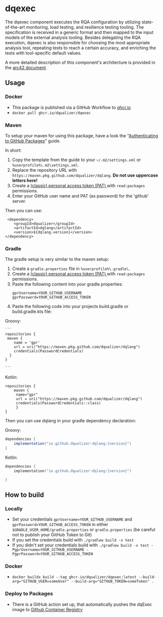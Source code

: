 # dqexec
The dqexec component executes the RQA configuration by utilizing state-of-the-art monitoring, load testing, and resilience testing tooling. The specification is received in a generic format and then mapped to the input models of the external analysis tooling. Besides delegating the RQA execution, dqexec is also responsible for choosing the most appropriate analysis tool, repeating tests to reach a certain accuracy, and enriching the tests with tool-specific default values.

A more detailed description of this component's architecture is provided in the [arc42 document](https://dqualizer.github.io/dqualizer).

## Usage
### Docker
* This package is published via a GitHub Workflow to [ghcr.io](https://github.com/dqualizer/dqapi/pkgs/container/dqexec)
* `docker pull ghcr.io/dqualizer/dqexec`

### Maven
To setup your maven for using this package, have a look the
"[Authenticating to GitHub Packages](https://docs.github.com/en/packages/working-with-a-github-packages-registry/working-with-the-apache-maven-registry)" guide.

In short:
1. Copy the template from the guide to your `~/.m2/settings.xml` or `%userprofile%\.m2\settings.xml`.
1. Replace the repository URL with `https://maven.pkg.github.com/dqualizer/dqlang`. **Do not use uppercase letters here!**
1. Create a [(classic) personal access token (PAT) ](https://github.com/settings/tokens) with `read:packages` permissions.
1. Enter your GitHub user name and PAT (as password) for the 'github' server.

Then you can use:

```
 <dependency>
    <groupId>dqualizer</groupId>
    <artifactId>dqlang</artifactId>
    <version>${dqlang.version}</version>
</dependency>
```

### Gradle

The gradle setup is very similar to the maven setup:

1. Create a `gradle.properties` file in `%userprofile%\.gradle\`.
2. Create a [(classic) personal access token (PAT) ](https://github.com/settings/tokens) with `read:packages` permissions.
3. Paste the following content into your gradle.properties:
   ```
   gprUsername=YOUR_GITHUB_USERNAME
   gprPassword=YOUR_GITHUB_ACCESS_TOKEN
   ```
5. Paste the following code into your projects build.gradle or build.gradle.kts file:

Groovy:

    ```
    repositories {
     maven {
        name = 'gpr'
        url = uri("https://maven.pkg.github.com/dqualizer/dqlang")
        credentials(PasswordCredentials)
      }
    }

    ```

Kotlin:
 ```
repositories {
	 maven {
      name="gpr"
      url = uri("https://maven.pkg.github.com/dqualizer/dqlang")
      credentials(PasswordCredentials::class)
	  }
}
```

Then you can use dqlang in your gradle dependency declaration:

Groovy:
```groovy
dependencies {
    implementation("io.github.dqualizer:dqlang:{version}")
}
```

Kotlin:
```kotlin
dependencies {
	implementation("io.github.dqualizer:dqlang:{version}")

}
```

## How to build
### Locally
* Set your credentials `gprUsername=YOUR_GITHUB_USERNAME` and `gprPassword=YOUR_GITHUB_ACCESS_TOKEN` in either `$GRADLE_USER_HOME/gradle.properties` or `gradle.properties` (be careful not to publish your GitHub Token to Git)
* If you set the credentials build with `./gradlew build -x test`
* If you didn't set your credentials build with `./gradlew build -x test -PgprUsername=YOUR_GITHUB_USERNAME -PgprPassword=YOUR_GITHUB_ACCESS_TOKEN`

### Docker
* `docker buildx build --tag ghcr.io/dqualizer/dqexec:latest --build-arg="GITHUB_USER=someUser" --build-arg="GITHUB_TOKEN=someToken" .`

### Deploy to Packages
* There is a GitHub action set up, that automatically pushes the dqExec image to [Github Container Registry](https://github.com/dqualizer/dqapi/pkgs/container/dqexec)
